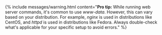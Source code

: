 {% include messages/warning.html
content="**Pro tip:** While running web server commands, it's common to use *www-data*. However, this can vary based on your distribution. For example, *nginx* is used in distributions like CentOS, and *httpd* is used in distributions like Fedora. Always double-check what's applicable for your specific setup to avoid errors."
%}

